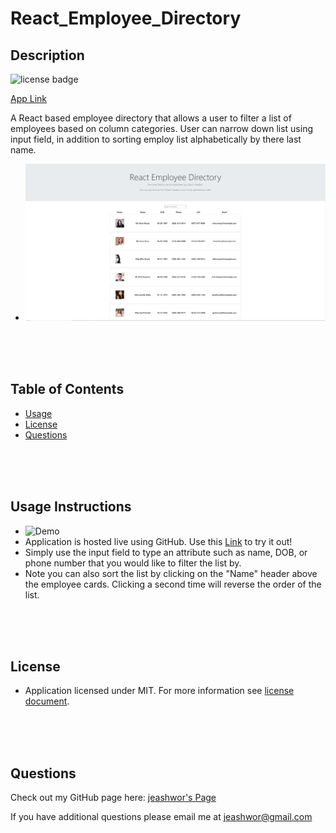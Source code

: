 # React_Employee_Directory

## Description  
![license badge](https://img.shields.io/badge/license-MIT-brightgreen)

[App Link](https://lit-lake-70806.herokuapp.com/)

A React based employee directory that allows a user to filter a list of employees based on column categories.  User can narrow down list using input field, in addition to sorting employ list alphabetically by there last name. 

* ![Screen Shot](./assets/screenShot.png)

<br>
<br>
<br>

## Table of Contents  

* [Usage](#usage-instructions)  
* [License](#license)  
* [Questions](#questions)

<br>
<br>
<br>

## Usage Instructions

* ![Demo](./assets/employeeDirectoryDemo.gif)
* Application is hosted live using GitHub.  Use this [Link](https://lit-lake-70806.herokuapp.com/) to try it out!
* Simply use the input field to type an attribute such as name, DOB, or phone number that you would like to filter the list by. 
* Note you can also sort the list by clicking on the "Name" header above the employee cards. Clicking a second time will reverse the order of the list. 

<br>
<br>
<br>

## License

* Application licensed under MIT.  For more information see [license document](./LICENSE).
  
<br>
<br>
<br>

## Questions

Check out my GitHub page here:  [jeashwor's Page](https://github.com/jeashwor)

If you have additional questions please email me at jeashwor@gmail.com